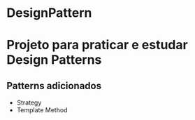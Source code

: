 # DesignPattern
# Projeto para praticar e estudar Design Patterns
## Patterns adicionados
* Strategy
* Template Method